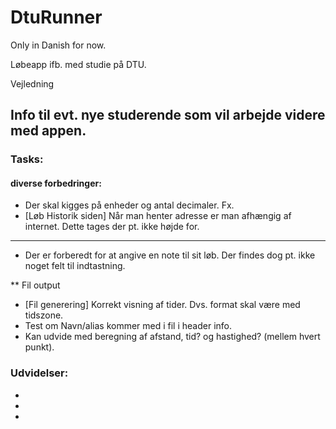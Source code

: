 # DtuRunner

Only in Danish for now.

Løbeapp ifb. med studie på DTU.

Vejledning


## Info til evt. nye studerende som vil arbejde videre med appen.








### Tasks:
#### diverse forbedringer:
* Der skal kigges på enheder og antal decimaler. Fx.
* [Løb Historik siden] Når man henter adresse er man afhængig af internet. Dette tages der pt. ikke højde for.
***
* Der er forberedt for at angive en note til sit løb. Der findes dog pt. ikke noget felt til indtastning.

** Fil output
* [Fil generering] Korrekt visning af tider. Dvs. format skal være med tidszone.
* Test om Navn/alias kommer med i fil i header info.
* Kan udvide med beregning af afstand, tid? og hastighed? (mellem hvert punkt).

### Udvidelser:
*
*
*